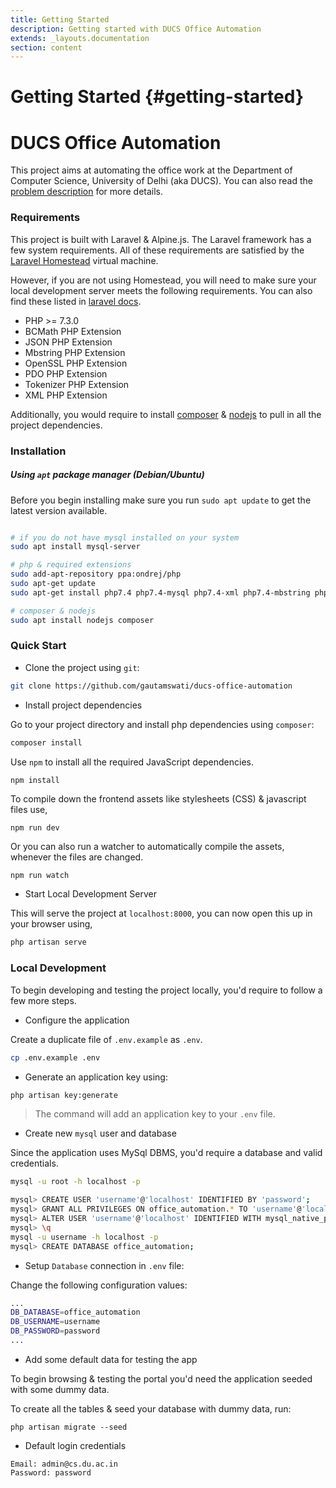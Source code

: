 ```yaml
---
title: Getting Started
description: Getting started with DUCS Office Automation
extends: _layouts.documentation
section: content
---
```



# Getting Started {#getting-started}

# DUCS Office Automation

This project aims at automating the office work at the Department of Computer Science, University of Delhi (aka DUCS). You can also read the [problem description](./problem-statement.md) for more details.


### Requirements

 
This project is built with Laravel & Alpine.js. The Laravel framework has a few system requirements. All of these requirements are satisfied by the [Laravel Homestead](https://laravel.com/docs/6.x/homestead) virtual machine.

However, if you are not using Homestead, you will need to make sure your local development server meets the following requirements. You can also find these listed in [laravel docs](https://laravel.com/docs/6.x#server-requirements).

* PHP >= 7.3.0
* BCMath PHP Extension
* JSON PHP Extension
* Mbstring PHP Extension
* OpenSSL PHP Extension
* PDO PHP Extension
* Tokenizer PHP Extension
* XML PHP Extension

Additionally, you would require to install [composer](https://getcomposer.org/) & [nodejs](https://nodejs.org/en/) to pull in all the project dependencies.

### Installation

##### Using `apt` package manager (Debian/Ubuntu)
Before you begin installing make sure you run `sudo apt update` to get the latest version available.

```bash

# if you do not have mysql installed on your system
sudo apt install mysql-server

# php & required extensions
sudo add-apt-repository ppa:ondrej/php
sudo apt-get update
sudo apt-get install php7.4 php7.4-mysql php7.4-xml php7.4-mbstring php7.4-bcmath php7.4-sqlite php7.4-json

# composer & nodejs
sudo apt install nodejs composer
```

### Quick Start

* Clone the project using `git`:

```bash
git clone https://github.com/gautamswati/ducs-office-automation
```

* Install project dependencies

Go to your project directory and install php dependencies using `composer`:

```bash
composer install
```

Use `npm` to install all the required JavaScript dependencies.

```bash
npm install
```

To compile down the frontend assets like stylesheets (CSS) & javascript files use,

```
npm run dev
```

Or you can also run a watcher to automatically compile the assets, whenever the files are changed.

```
npm run watch
```
* Start Local Development Server

This will serve the project at `localhost:8000`, you can now open this up in your browser using,

```bash
php artisan serve
```

### Local Development

To begin developing and testing the project locally, you'd require to follow a few more steps.

* Configure the application

Create a duplicate file of `.env.example` as `.env`.

```bash
cp .env.example .env
```

* Generate an application key using: 
```bash
php artisan key:generate
``` 
> The command will add an application key to your `.env` file.

* Create new `mysql` user and database

Since the application uses MySql DBMS, you'd require a database and valid credentials.

```bash
mysql -u root -h localhost -p
```

```bash
mysql> CREATE USER 'username'@'localhost' IDENTIFIED BY 'password';
mysql> GRANT ALL PRIVILEGES ON office_automation.* TO 'username'@'localhost' WITH GRANT OPTION;
mysql> ALTER USER 'username'@'localhost' IDENTIFIED WITH mysql_native_password by 'password';
mysql> \q
mysql -u username -h localhost -p
mysql> CREATE DATABASE office_automation;
```

* Setup `Database` connection in `.env` file:

Change the following configuration values: 
```bash
...
DB_DATABASE=office_automation
DB_USERNAME=username
DB_PASSWORD=password
...
```

* Add some default data for testing the app

To begin browsing & testing the portal you'd need the application seeded with some dummy data.

To create all the tables & seed your database with dummy data, run:

```
php artisan migrate --seed
```

* Default login credentials

```
Email: admin@cs.du.ac.in
Password: password
```

